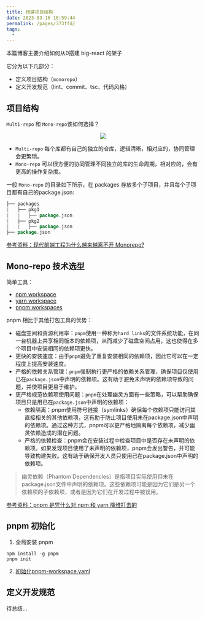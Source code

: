```yaml
---
title: 搭建项目结构
date: 2023-03-16 18:59:44
permalink: /pages/373ffd/
tags: 
  - 
---
```


本篇博客主要介绍如何从0搭建 big-react 的架子

它分为以下几部分：

- 定义项目结构（`monorepo`）
- 定义开发规范（lint、commit、tsc、代码风格）

## 项目结构

`Multi-repo` 和 `Mono-repo`该如何选择？

<center><img src="https://s2.loli.net/2023/03/16/ocDMfuLIxghHG6a.png" /></center>

- `Multi-repo` 每个库都有自己的独立的仓库，逻辑清晰，相对应的，协同管理会更繁琐。
- `Mono-repo` 可以很方便的协同管理不同独立的库的生命周期，相对应的，会有更高的操作复杂度。

一般 `Mono-repo` 的目录如下所示，在 packages 存放多个子项目，并且每个子项目都有自己的package.json:

```go
├── packages
|   ├── pkg1
|   |   ├── package.json
|   ├── pkg2
|   |   ├── package.json
├── package.json
```

[参考资料：现代前端工程为什么越来越离不开 Monorepo?](https://juejin.cn/post/6944877410827370504)

## Mono-repo 技术选型

简单工具：

- [npm workspace](https://docs.npmjs.com/cli/v7/using-npm/workspaces)
- [yarn workspace](https://classic.yarnpkg.com/lang/en/docs/workspaces/)
- [pnpm workspaces](https://pnpm.io/workspaces)

pnpm 相比于其他打包工具的优势：

- 磁盘空间和资源利用率：`pnpm`使用一种称为`hard links`的文件系统功能，在同一台机器上共享相同版本的依赖项，从而减少了磁盘空间占用，这也使得在多个项目中安装相同的依赖项更快。
- 更快的安装速度：由于`pnpm`避免了重复安装相同的依赖项，因此它可以在一定程度上提高安装速度。
- 严格的依赖关系管理：`pnpm`强制执行更严格的依赖关系管理，确保项目仅使用已在`package.json`中声明的依赖项。这有助于避免未声明的依赖项导致的问题，并使项目更易于维护。
- 更严格规范依赖项使用问题：`pnpm`在处理幽灵方面有一些策略，可以帮助确保项目只是用已在`package.json`中声明的依赖项：
  - 依赖隔离：pnpm使用符号链接（symlinks）确保每个依赖项只能访问其直接相关的其他依赖项，这有助于防止项目使用未在package.json中声明的依赖项。通过这种方式，pnpm可以更严格地隔离每个依赖项，减少幽灵依赖造成的潜在问题。
  - 严格的依赖检查：pnpm会在安装过程中检查项目中是否存在未声明的依赖项。如果发现项目使用了未声明的依赖项，pnpm会发出警告，并可能导致构建失败。这有助于确保开发人员只使用已在package.json中声明的依赖项。

> 幽灵依赖（Phantom Dependencies）是指项目实际使用但未在package.json文件中声明的依赖项。这些依赖项可能是因为它们是另一个依赖项的子依赖项，或者是因为它们在开发过程中被误用。

[参考资料：pnpm 是凭什么对 npm 和 yarn 降维打击的](https://juejin.cn/post/7127295203177676837)

## pnpm 初始化

1. 全局安装 pnpm
```shell
npm install -g pnpm
pnpm init
```

2. [初始化pnpm-workspace.yaml](https://pnpm.io/zh/pnpm-workspace_yaml)

## 定义开发规范

待总结...
